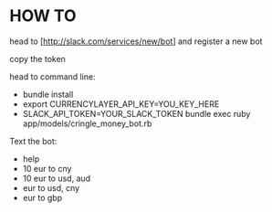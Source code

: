 # HOW TO
head to [http://slack.com/services/new/bot] and register a new bot

copy the token

head to command line:
- bundle install
- export CURRENCYLAYER_API_KEY=YOU_KEY_HERE
- SLACK_API_TOKEN=YOUR_SLACK_TOKEN bundle exec ruby app/models/cringle_money_bot.rb

Text the bot:
- help
- 10 eur to cny
- 10 eur to usd, aud
- eur to usd, cny
- eur to gbp
